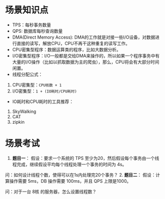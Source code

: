 # 场景知识点
- TPS：每秒事务数量
- QPS: 数据库每秒查询数量
- DMA(Direct Memory Access):
DMA的工作就是对接一些I/O设备，对数据进行直接的读写，解放CPU，CPU不再干这种重复的读写工作。
- CPU密集型程序：数据运算类的程序，比如大数据分析。
- I/O密集型程序：I/O一般都是交给DMA来操作的，所以如果一个程序事务中有大量的I/O操作（比如以抓取数据为主的爬虫），那么，CPU将会有大部分时间闲置。
- 线程分配公式：
1. CPU密集型：`CPU核数 + 1`
2. I/O密集型：`1 + (IO耗时/CPU耗时)`

- IO耗时和CPU耗时的工具推荐：
1. SkyWalking
2. CAT
3. zipkin

# 场景考试
1. **题目一**：
假设：要求一个系统的 TPS 至少为20，然后假设每个事务由一个线程完成，继续假设平均每个线程处理一个事务的时间为 4s。

问：如何设计线程个数，使得可以在1s内处理完20个事务？
2. **题目二**：
假设：计算操作需要 5ms，DB 操作需要 100ms，并且 QPS 上限是1000。

问：对于一台 8核 的服务器，怎么设置线程数？


